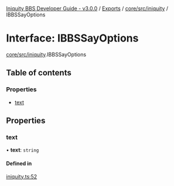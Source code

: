 [Iniquity BBS Developer Guide - v3.0.0](../README.md) / [Exports](../modules.md) / [core/src/iniquity](../modules/core_src_iniquity.md) / IBBSSayOptions

# Interface: IBBSSayOptions

[core/src/iniquity](../modules/core_src_iniquity.md).IBBSSayOptions

## Table of contents

### Properties

- [text](core_src_iniquity.IBBSSayOptions.md#text)

## Properties

### text

• **text**: `string`

#### Defined in

[iniquity.ts:52](https://github.com/iniquitybbs/iniquity/blob/4b29673/packages/core/src/iniquity.ts#L52)
